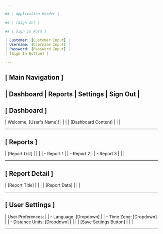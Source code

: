 ```yaml
---

## | Application Header |

## | [Sign In] |

## [ Sign In Form ]

| Customer: [Customer Input] |
| Username: [Username Input] |
| Password: [Password Input] |
| [Sign In Button] |

---
```


## [ Main Navigation ]

## | Dashboard | Reports | Settings | Sign Out |

## [ Dashboard ]

| Welcome, [User's Name]! |
| |
| [Dashboard Content] |
| |

---

## [ Reports ]

| [Report List] |
| |
| - Report 1 |
| - Report 2 |
| - Report 3 |
| |

---

## [ Report Detail ]

| [Report Title] |
| |
| [Report Data] |
| |

---

## [ User Settings ]

| User Preferences: |
| - Language: [Dropdown] |
| - Time Zone: [Dropdown] |
| - Distance Units: [Dropdown] |
| |
| [Save Settings Button] |
| |

---
